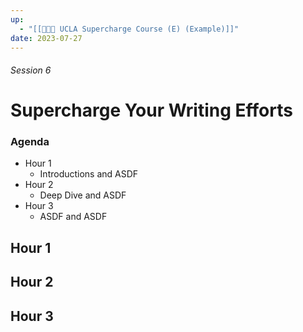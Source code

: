 ```yaml
---
up:
  - "[[👨🏻‍🏫 UCLA Supercharge Course (E) (Example)]]"
date: 2023-07-27
---
```


###### Session 6
# Supercharge Your Writing Efforts

### Agenda
- Hour 1
	- Introductions and ASDF
- Hour 2
	- Deep Dive and ASDF
- Hour 3
	- ASDF and ASDF

## Hour 1


## Hour 2


## Hour 3


